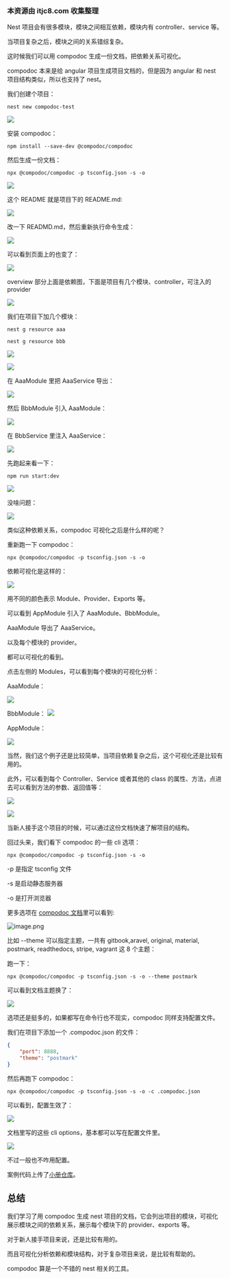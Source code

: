 ### 本资源由 itjc8.com 收集整理
﻿Nest 项目会有很多模块，模块之间相互依赖，模块内有 controller、service 等。

当项目复杂之后，模块之间的关系错综复杂。

这时候我们可以用 compodoc 生成一份文档，把依赖关系可视化。

compodoc 本来是给 angular 项目生成项目文档的，但是因为 angular 和 nest 项目结构类似，所以也支持了 nest。

我们创建个项目：

```
nest new compodoc-test
```

![](//liushuaiyang.oss-cn-shanghai.aliyuncs.com/nest-docs/image/第72章-1.png)

安装 compodoc：

```
npm install --save-dev @compodoc/compodoc
```
然后生成一份文档：

```
npx @compodoc/compodoc -p tsconfig.json -s -o
```

![](//liushuaiyang.oss-cn-shanghai.aliyuncs.com/nest-docs/image/第72章-2.png)

这个 README 就是项目下的 README.md:

![](//liushuaiyang.oss-cn-shanghai.aliyuncs.com/nest-docs/image/第72章-3.png)

改一下 READMD.md，然后重新执行命令生成：

![](//liushuaiyang.oss-cn-shanghai.aliyuncs.com/nest-docs/image/第72章-4.png)

可以看到页面上的也变了：

![](//liushuaiyang.oss-cn-shanghai.aliyuncs.com/nest-docs/image/第72章-5.png)

overview 部分上面是依赖图，下面是项目有几个模块、controller，可注入的 provider

![](//liushuaiyang.oss-cn-shanghai.aliyuncs.com/nest-docs/image/第72章-6.png)

我们在项目下加几个模块：

```
nest g resource aaa

nest g resource bbb
```

![](//liushuaiyang.oss-cn-shanghai.aliyuncs.com/nest-docs/image/第72章-7.png)


![](//liushuaiyang.oss-cn-shanghai.aliyuncs.com/nest-docs/image/第72章-8.png)

在 AaaModule 里把 AaaService 导出：

![](//liushuaiyang.oss-cn-shanghai.aliyuncs.com/nest-docs/image/第72章-9.png)

然后 BbbModule 引入 AaaModule：

![](//liushuaiyang.oss-cn-shanghai.aliyuncs.com/nest-docs/image/第72章-10.png)

在 BbbService 里注入 AaaService：
 
![](//liushuaiyang.oss-cn-shanghai.aliyuncs.com/nest-docs/image/第72章-11.png)

先跑起来看一下：

```
npm run start:dev
```

![](//liushuaiyang.oss-cn-shanghai.aliyuncs.com/nest-docs/image/第72章-12.png)

没啥问题：

![](//liushuaiyang.oss-cn-shanghai.aliyuncs.com/nest-docs/image/第72章-13.png)

类似这种依赖关系，compodoc 可视化之后是什么样的呢？

重新跑一下 compodoc：
```
npx @compodoc/compodoc -p tsconfig.json -s -o
```
依赖可视化是这样的：

![](//liushuaiyang.oss-cn-shanghai.aliyuncs.com/nest-docs/image/第72章-14.png)

用不同的颜色表示 Module、Provider、Exports 等。

可以看到 AppModule 引入了 AaaModule、BbbModule。

AaaModule 导出了 AaaService。

以及每个模块的 provider。

都可以可视化的看到。

点击左侧的 Modules，可以看到每个模块的可视化分析：

AaaModule：

![](//liushuaiyang.oss-cn-shanghai.aliyuncs.com/nest-docs/image/第72章-15.png)

BbbModule：
![](//liushuaiyang.oss-cn-shanghai.aliyuncs.com/nest-docs/image/第72章-16.png)

AppModule：

![](//liushuaiyang.oss-cn-shanghai.aliyuncs.com/nest-docs/image/第72章-17.png)

当然，我们这个例子还是比较简单，当项目依赖复杂之后，这个可视化还是比较有用的。

此外，可以看到每个 Controller、Service 或者其他的 class 的属性、方法，点进去可以看到方法的参数、返回值等：


![](//liushuaiyang.oss-cn-shanghai.aliyuncs.com/nest-docs/image/第72章-18.png)

![](//liushuaiyang.oss-cn-shanghai.aliyuncs.com/nest-docs/image/第72章-19.png)

当新人接手这个项目的时候，可以通过这份文档快速了解项目的结构。

回过头来，我们看下 compodoc 的一些 cli 选项：

```
npx @compodoc/compodoc -p tsconfig.json -s -o
```

-p 是指定 tsconfig 文件

-s 是启动静态服务器

-o 是打开浏览器

更多选项在 [compodoc 文档](https://compodoc.app/guides/options.html)里可以看到:


![image.png](//liushuaiyang.oss-cn-shanghai.aliyuncs.com/nest-docs/image/第72章-20.png)

比如 --theme 可以指定主题，一共有 gitbook,aravel, original, material, postmark, readthedocs, stripe, vagrant 这 8 个主题：

跑一下：
```
npx @compodoc/compodoc -p tsconfig.json -s -o --theme postmark
```

可以看到文档主题换了：

![](//liushuaiyang.oss-cn-shanghai.aliyuncs.com/nest-docs/image/第72章-21.png)

选项还是挺多的，如果都写在命令行也不现实，compodoc 同样支持配置文件。

我们在项目下添加一个 .compodoc.json 的文件：

```json
{
    "port": 8888,
    "theme": "postmark"
}
```

然后再跑下 compodoc：

```
npx @compodoc/compodoc -p tsconfig.json -s -o -c .compodoc.json
```

可以看到，配置生效了：

![](//liushuaiyang.oss-cn-shanghai.aliyuncs.com/nest-docs/image/第72章-22.png)

文档里写的这些 cli options，基本都可以写在配置文件里。

![](//liushuaiyang.oss-cn-shanghai.aliyuncs.com/nest-docs/image/第72章-23.png)

不过一般也不咋用配置。

案例代码上传了[小册仓库](https://github.com/QuarkGluonPlasma/nestjs-course-code/tree/main/compodoc-test)。

## 总结

我们学习了用 compodoc 生成 nest 项目的文档，它会列出项目的模块，可视化展示模块之间的依赖关系，展示每个模块下的 provider、exports 等。

对于新人接手项目来说，还是比较有用的。

而且可视化分析依赖和模块结构，对于复杂项目来说，是比较有帮助的。

compodoc 算是一个不错的 nest 相关的工具。
